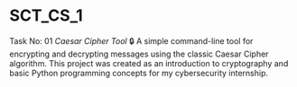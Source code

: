 # SCT_CS_1
Task No: 01 *Caesar Cipher Tool* 🔒 A simple command-line tool for encrypting and decrypting messages using the classic Caesar Cipher algorithm. This project was created as an introduction to cryptography and basic Python programming concepts for my cybersecurity internship.
